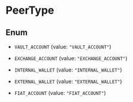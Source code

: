 

# PeerType

## Enum


* `VAULT_ACCOUNT` (value: `"VAULT_ACCOUNT"`)

* `EXCHANGE_ACCOUNT` (value: `"EXCHANGE_ACCOUNT"`)

* `INTERNAL_WALLET` (value: `"INTERNAL_WALLET"`)

* `EXTERNAL_WALLET` (value: `"EXTERNAL_WALLET"`)

* `FIAT_ACCOUNT` (value: `"FIAT_ACCOUNT"`)



